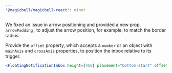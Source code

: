 ```yaml
---
'@magicbell/magicbell-react': minor
---
```


We fixed an issue in arrow positioning and provided a new prop, `arrowPadding,` to adjust the arrow position, for example, to match the border radius.

Provide the `offset` property, which accepts a `number` or an object with `mainAxis` and `crossAxis` properties, to position the inbox relative to its trigger.

```jsx
<FloatingNotificationInbox height={450} placement="bottom-start" offset={24} arrowPadding={16} {...props} />
```
